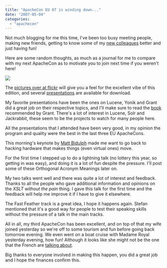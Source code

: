 ```yaml
---
title: "ApacheCon EU 07 is winding down..."
date: "2007-05-04"
categories: 
  - "apachecon"
---
```


Not much blogging for me this time, I've been too busy meeting people, making new friends, getting to know some of my [new colleagues](http://www.day.com) better and just having fun!

Here are some random thoughts, as much as a journal for me to compare with my next ApacheCon as to motivate you to join next time if you weren't here!

[![](images/apachecon-eu-2007-header.gif)](http://www.apachecon.com)

The [pictures over at flickr](http://flickr.com/photos/tags/apacheconeu07/) will give you a feel for the excellent vibe of this edition, and several [presentations](http://wiki.apache.org/apachecon/Eu2007OnlineSessionSlides) are available for download.

My favorite presentations have been the ones on Lucene, Yonik and Grant did a great job on their respective topics, and I'll make sure to read the [book](http://www.ischool.berkeley.edu/~hearst/irbook/) recommended by Grant. There's a lot of interest in Lucene, Solr and Jackrabbit, these seem to be the projects to watch for many people here.

All the presentations that I attended have been very good, in my opinion the program and quality were the best in the last three EU ApacheCons.

This morning's keynote by [Matt Bidulph](http://www.hackdiary.com/) made me want to go back to hacking hardware that makes things (even virtual ones) move.

For the first time I stepped up to do a lightning talk (no lottery this year, so getting in was easy), and doing it is a lot of fun despite the pressure. I'll post some of these Orthogonal Acronym Meanings later on.

My two talks went well and there was quite a lot of interest and feedback. Thanks to all the people who gave additional information and opinions on the _XSLT without the pain_ thing. I gave this talk for the first time and the feedback will help me improve it if I have to give it elsewhere.

The Fast Feather track is a great idea, I hope it happens again. Stefan mentioned that it's a good way for people to test their speaking skills without the pressure of a talk in the main tracks.

All in all, my third ApacheCon has been excellent, and on top of that my wife joined yesterday so we're off to some tourism and fun before going back tomorrow evening. We even went on a boat cruise with Madame Royal yesterday evening, how fun! Although it looks like she might not be the one that the French are [talking about](http://en.wikipedia.org/wiki/S%C3%A9gol%C3%A8ne_Royal).

Big thanks to everyone involved in making this happen, you did a great job and I hope the finances confirm this.
